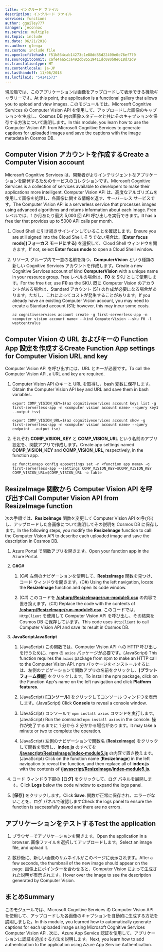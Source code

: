 ```yaml
---
title: インクルード ファイル
description: インクルード ファイル
services: functions
author: ggailey777
manager: jeconnoc
ms.service: multiple
ms.topic: include
ms.date: 06/21/2018
ms.author: glenga
ms.custom: include file
ms.openlocfilehash: f51b864cab14273c1e88dd85d22400e0e76ef770
ms.sourcegitcommit: cafe4aa5c3a492cb85519411dc080b8e618d72d9
ms.translationtype: HT
ms.contentlocale: ja-JP
ms.lasthandoff: 11/06/2018
ms.locfileid: "54141573"
---
```

<span data-ttu-id="79d29-103">現段階では、このアプリケーションは画像をアップロードして表示できる機能ギャラリーです。</span><span class="sxs-lookup"><span data-stu-id="79d29-103">At this point, the application is a functional gallery that allows you to upload and view images.</span></span> <span data-ttu-id="79d29-104">このモジュールでは、Microsoft Cognitive Services の Computer Vision API を使用して、アップロードした画像のキャプションを生成し、Cosmos DB 内の画像メタデータと共にそのキャプションを保存する方法について説明します。</span><span class="sxs-lookup"><span data-stu-id="79d29-104">In this module, you learn how to use the Computer Vision API from Microsoft Cognitive Services to generate captions for uploaded images and save the captions with the image metadata in Cosmos DB.</span></span>

## <a name="create-a-computer-vision-account"></a><span data-ttu-id="79d29-105">Computer Vision アカウントを作成する</span><span class="sxs-lookup"><span data-stu-id="79d29-105">Create a Computer Vision account</span></span>

<span data-ttu-id="79d29-106">Microsoft Cognitive Services は、開発者がよりインテリジェントなアプリケーションを開発するためのサービスのコレクションです。</span><span class="sxs-lookup"><span data-stu-id="79d29-106">Microsoft Cognitive Services is a collection of services available to developers to make their applications more intelligent.</span></span> <span data-ttu-id="79d29-107">Computer Vision API は、高度なアルゴリズムを使用して画像を処理し、各画像に関する情報を返す、サーバーレス サービスです。</span><span class="sxs-lookup"><span data-stu-id="79d29-107">The Computer Vision API is a serverless service that processes images using advanced algorithms and returns information about each image.</span></span> <span data-ttu-id="79d29-108">Free レベルでは、1 か月あたり最大 5,000 回 API 呼び出しを実行できます。</span><span class="sxs-lookup"><span data-stu-id="79d29-108">It has a free tier that provides up to 5000 API calls per month.</span></span>

1. <span data-ttu-id="79d29-109">Cloud Shell に引き続きサインインしていることを確認します。</span><span class="sxs-lookup"><span data-stu-id="79d29-109">Ensure you are still signed into the Cloud Shell.</span></span> <span data-ttu-id="79d29-110">そうでない場合は、**[Enter focus mode]\(フォーカス モードにする\)** を選択して、Cloud Shell ウィンドウを開きます。</span><span class="sxs-lookup"><span data-stu-id="79d29-110">If not, select **Enter focus mode** to open a Cloud Shell window.</span></span> 

1. <span data-ttu-id="79d29-111">リソース グループ内で一意の名前を持つ、**ComputerVision** という種類の新しい Cognitive Services アカウントを作成します。</span><span class="sxs-lookup"><span data-stu-id="79d29-111">Create a new Cognitive Services account of kind **ComputerVision** with a unique name in your resource group.</span></span> <span data-ttu-id="79d29-112">Free レベルの場合は、**F0** を SKU として使用します。</span><span class="sxs-lookup"><span data-stu-id="79d29-112">For the free tier, use **F0** as the SKU.</span></span> <span data-ttu-id="79d29-113">既に Computer Vision のアカウントがある場合は、Standard アカウント (S1) の作成が必要になる場合があります。ただし、これによってコストが発生することがあります。</span><span class="sxs-lookup"><span data-stu-id="79d29-113">If you already have an existing Computer Vision account, you may need to create a Standard account (S1); however, this may incur some costs.</span></span>

    ```azurecli
    az cognitiveservices account create -g first-serverless-app -n <computer vision account name> --kind ComputerVision --sku F0 -l westcentralus
    ```


## <a name="create-function-app-settings-for-computer-vision-url-and-key"></a><span data-ttu-id="79d29-114">Computer Vision の URL およびキーの Function App 設定を作成する</span><span class="sxs-lookup"><span data-stu-id="79d29-114">Create Function App settings for Computer Vision URL and key</span></span>

<span data-ttu-id="79d29-115">Computer Vision API を呼び出すには、URL とキーが必要です。</span><span class="sxs-lookup"><span data-stu-id="79d29-115">To call the Computer Vision API, a URL and key are required.</span></span>

1. <span data-ttu-id="79d29-116">Computer Vision API のキーと URL を取得し、bash 変数に保存します。</span><span class="sxs-lookup"><span data-stu-id="79d29-116">Obtain the Computer Vision API key and URL and save them in bash variables.</span></span>

    ```azurecli
    export COMP_VISION_KEY=$(az cognitiveservices account keys list -g first-serverless-app -n <computer vision account name> --query key1 --output tsv)
    ```
    ```azurecli
    export COMP_VISION_URL=$(az cognitiveservices account show -g first-serverless-app -n <computer vision account name> --query endpoint --output tsv)
    ```

1. <span data-ttu-id="79d29-117">それぞれ **COMP_VISION_KEY** と **COMP_VISION_URL** という名前のアプリ設定を、関数アプリで作成します。</span><span class="sxs-lookup"><span data-stu-id="79d29-117">Create app settings named **COMP_VISION_KEY** and **COMP_VISION_URL**, respectively, in the function app.</span></span>

    ```azurecli
    az functionapp config appsettings set -n <function app name> -g first-serverless-app --settings COMP_VISION_KEY=$COMP_VISION_KEY COMP_VISION_URL=$COMP_VISION_URL -o table
    ```


## <a name="call-computer-vision-api-from-resizeimage-function"></a><span data-ttu-id="79d29-118">ResizeImage 関数から Computer Vision API を呼び出す</span><span class="sxs-lookup"><span data-stu-id="79d29-118">Call Computer Vision API from ResizeImage function</span></span>

<span data-ttu-id="79d29-119">次の手順では、**ResizeImage** 関数を変更して Computer Vision API を呼び出し、アップロードした各画像について説明してその説明を Cosmos DB に保存します。</span><span class="sxs-lookup"><span data-stu-id="79d29-119">In the following steps, you modify the **ResizeImage** function to call the Computer Vision API to describe each uploaded image and save the description in Cosmos DB.</span></span>

1. <span data-ttu-id="79d29-120">Azure Portal で関数アプリを開きます。</span><span class="sxs-lookup"><span data-stu-id="79d29-120">Open your function app in the Azure Portal.</span></span>

1. <span data-ttu-id="79d29-121">**C#**</span><span class="sxs-lookup"><span data-stu-id="79d29-121">**C#**</span></span>

    1. <span data-ttu-id="79d29-122">(C#) 左側のナビゲーションを使用して、**ResizeImage** 関数を見つけ、コード ウィンドウを開きます。</span><span class="sxs-lookup"><span data-stu-id="79d29-122">(C#) Using the left navigation, locate the **ResizeImage** function and open its code window.</span></span>

    1. <span data-ttu-id="79d29-123">(C#) このコードを [**/csharp/ResizeImage/run-module5.csx**](https://raw.githubusercontent.com/Azure-Samples/functions-first-serverless-web-application/master/csharp/ResizeImage/run-module5.csx) の内容で置き換えます。</span><span class="sxs-lookup"><span data-stu-id="79d29-123">(C#) Replace the code with the contents of [**/csharp/ResizeImage/run-module5.csx**](https://raw.githubusercontent.com/Azure-Samples/functions-first-serverless-web-application/master/csharp/ResizeImage/run-module5.csx).</span></span> <span data-ttu-id="79d29-124">このコードでは、`HttpClient` を使用して Computer Vision API を呼び出し、その結果を Cosmos DB に保存しています。</span><span class="sxs-lookup"><span data-stu-id="79d29-124">This code uses `HttpClient` to call Computer Vision API and save its result in Cosmos DB.</span></span>

1. <span data-ttu-id="79d29-125">**JavaScript**</span><span class="sxs-lookup"><span data-stu-id="79d29-125">**JavaScript**</span></span>

    1. <span data-ttu-id="79d29-126">(JavaScript) この関数では、Computer Vision API への HTTP 呼び出しを行うために、npm の `axios` パッケージが必要です。</span><span class="sxs-lookup"><span data-stu-id="79d29-126">(JavaScript) This function requires the `axios` package from npm to make an HTTP call to the Computer Vision API.</span></span> <span data-ttu-id="79d29-127">npm パッケージをインストールするには、左側のナビゲーションで関数アプリの名前をクリックし、**[プラットフォーム機能]** をクリックします。</span><span class="sxs-lookup"><span data-stu-id="79d29-127">To install the npm package, click on the Function App's name on the left navigation and click **Platform features**.</span></span>

    1. <span data-ttu-id="79d29-128">(JavaScript) **[コンソール]** をクリックしてコンソール ウィンドウを表示します。</span><span class="sxs-lookup"><span data-stu-id="79d29-128">(JavaScript) Click **Console** to reveal a console window.</span></span>

    1. <span data-ttu-id="79d29-129">(JavaScript) コンソールで `npm install axios` コマンドを実行します。</span><span class="sxs-lookup"><span data-stu-id="79d29-129">(JavaScript) Run the command `npm install axios` in the console.</span></span> <span data-ttu-id="79d29-130">操作が完了するまでに 1 分から 2 分かかる場合があります。</span><span class="sxs-lookup"><span data-stu-id="79d29-130">It may take a minute or two to complete the operation.</span></span>

    1. <span data-ttu-id="79d29-131">(JavaScript) 左側のナビゲーションで関数名 (**ResizeImage**) をクリックして関数を表示し、**index.js** のすべてを [**/javascript/ResizeImage/index-module5.js**](https://raw.githubusercontent.com/Azure-Samples/functions-first-serverless-web-application/master/javascript/ResizeImage/index-module5.js) の内容で置き換えます。</span><span class="sxs-lookup"><span data-stu-id="79d29-131">(JavaScript) Click on the function name (**ResizeImage**) in the left navigation to reveal the function, and then replace all of **index.js** with the contents of [**/javascript/ResizeImage/index-module5.js**](https://raw.githubusercontent.com/Azure-Samples/functions-first-serverless-web-application/master/javascript/ResizeImage/index-module5.js).</span></span>

1. <span data-ttu-id="79d29-132">コード ウィンドウ下部の **[ログ]** をクリックして、ログ パネルを展開します。</span><span class="sxs-lookup"><span data-stu-id="79d29-132">Click **Logs** below the code window to expand the logs panel.</span></span>

1. <span data-ttu-id="79d29-133">**[保存]** をクリックします。</span><span class="sxs-lookup"><span data-stu-id="79d29-133">Click **Save**.</span></span> <span data-ttu-id="79d29-134">関数が正常に保存され、エラーがないことを、ログ パネルで確認します</span><span class="sxs-lookup"><span data-stu-id="79d29-134">Check the logs panel to ensure the function is successfully saved and there are no errors.</span></span>


## <a name="test-the-application"></a><span data-ttu-id="79d29-135">アプリケーションをテストする</span><span class="sxs-lookup"><span data-stu-id="79d29-135">Test the application</span></span>

1. <span data-ttu-id="79d29-136">ブラウザーでアプリケーションを開きます。</span><span class="sxs-lookup"><span data-stu-id="79d29-136">Open the application in a browser.</span></span> <span data-ttu-id="79d29-137">画像ファイルを選択してアップロードします。</span><span class="sxs-lookup"><span data-stu-id="79d29-137">Select an image file, and upload it.</span></span>

1. <span data-ttu-id="79d29-138">数秒後に、新しい画像のサムネイルがこのページに表示されます。</span><span class="sxs-lookup"><span data-stu-id="79d29-138">After a few seconds, the thumbnail of the new image should appear on the page.</span></span> <span data-ttu-id="79d29-139">画像上にポインターを合わせると、Computer Vision によって生成された説明が表示されます。</span><span class="sxs-lookup"><span data-stu-id="79d29-139">Hover over the image to see the description generated by Computer Vision.</span></span>


## <a name="summary"></a><span data-ttu-id="79d29-140">まとめ</span><span class="sxs-lookup"><span data-stu-id="79d29-140">Summary</span></span>

<span data-ttu-id="79d29-141">このモジュールでは、Microsoft Cognitive Services の Computer Vision API を使用して、アップロードした各画像のキャプションを自動的に生成する方法を説明しました。</span><span class="sxs-lookup"><span data-stu-id="79d29-141">In this module, you learned how to automatically generate captions for each uploaded image using Microsoft Cognitive Services Computer Vision API.</span></span> <span data-ttu-id="79d29-142">次に、Azure App Service 認証を使用して、アプリケーションに認証を追加する方法を説明します。</span><span class="sxs-lookup"><span data-stu-id="79d29-142">Next, you learn how to add authentication to the application using Azure App Service Authentication.</span></span>
